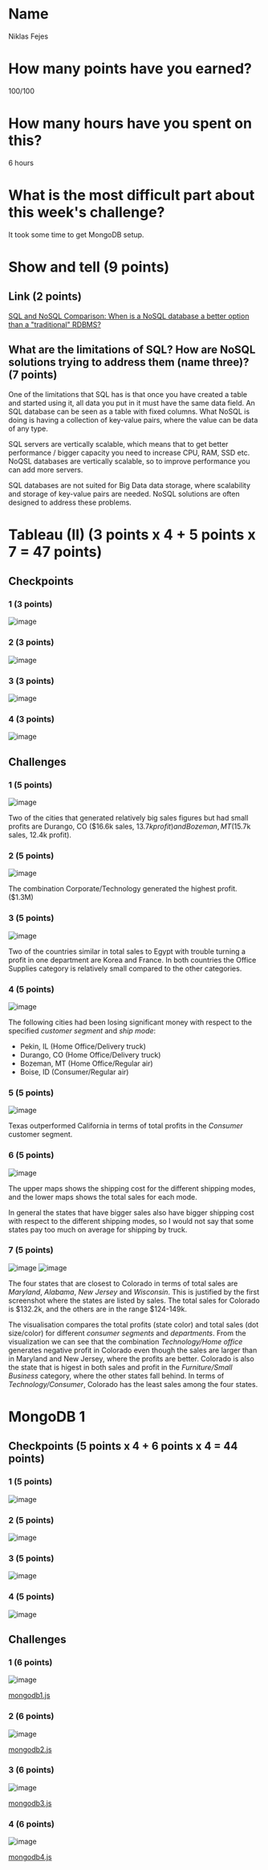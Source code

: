 # Name

Niklas Fejes

# How many points have you earned?

100/100

# How many hours have you spent on this?

6 hours

# What is the most difficult part about this week's challenge?

It took some time to get MongoDB setup.

# Show and tell (9 points)

## Link (2 points)

[SQL and NoSQL Comparison: When is a NoSQL database a better option than a "traditional" RDBMS?](http://www.datavail.com/category-blog/sql-and-nosql-database-comparison-when-is-a-nosql-database-a-better-option-than-a-traditional-rdbms/)

## What are the limitations of SQL? How are NoSQL solutions trying to address them (name three)? (7 points)

One of the limitations that SQL has is that once you have created a table and started using
it, all data you put in it must have the same data field. An SQL database can be seen as a 
table with fixed columns. What NoSQL is doing is having a collection of key-value pairs,
where the value can be data of any type.

SQL servers are vertically scalable, which means that to get better performance / bigger
capacity you need to increase CPU, RAM, SSD etc. NoQSL databases are vertically scalable,
so to improve performance you can add more servers.

SQL databases are not suited for Big Data data storage, where scalability and storage of
key-value pairs are needed. NoSQL solutions are often designed to address these problems.

# Tableau (II) (3 points x 4 + 5 points x 7 = 47 points)

## Checkpoints

### 1 (3 points)

![image](screenshots/tableau-checkpoint1.png?raw=true)

### 2 (3 points)

![image](screenshots/tableau-checkpoint2.png?raw=true)

### 3 (3 points)

![image](screenshots/tableau-checkpoint3.png?raw=true)

### 4 (3 points)

![image](screenshots/tableau-checkpoint4.png?raw=true)

## Challenges

### 1 (5 points)

![image](screenshots/tableau-challenge1.png?raw=true)

Two of the cities that generated relatively big sales figures but had small profits are 
Durango, CO ($16.6k sales, $13.7k profit) and Bozeman, MT ($15.7k sales, 12.4k profit).

### 2 (5 points)

![image](screenshots/tableau-challenge2.png?raw=true)

The combination Corporate/Technology generated the highest profit. ($1.3M)

### 3 (5 points)

![image](screenshots/tableau-challenge3.png?raw=true)

Two of the countries similar in total sales to Egypt with trouble turning a profit in 
one department are Korea and France.
In both countries the Office Supplies category is relatively small compared to the other
categories.

### 4 (5 points)

![image](screenshots/tableau-challenge4.png?raw=true)

The following cities had been losing significant money with respect to the specified
*customer segment* and *ship mode*:
 * Pekin, IL (Home Office/Delivery truck)
 * Durango, CO (Home Office/Delivery truck)
 * Bozeman, MT (Home Office/Regular air)
 * Boise, ID (Consumer/Regular air)

### 5 (5 points)

![image](screenshots/tableau-challenge5.png?raw=true)

Texas outperformed California in terms of total profits in the *Consumer* customer segment.

### 6 (5 points)

![image](screenshots/tableau-challenge6.png?raw=true)

The upper maps shows the shipping cost for the different shipping modes, and
the lower maps shows the total sales for each mode.

In general the states that have bigger sales also have bigger shipping cost with respect
to the different shipping modes, so I would not say that some states pay too much on average
for shipping by truck.

### 7 (5 points)

![image](screenshots/tableau-challenge7a.png?raw=true)
![image](screenshots/tableau-challenge7b.png?raw=true)

The four states that are closest to Colorado in terms of total sales are
*Maryland*, *Alabama*, *New Jersey* and *Wisconsin*. This is justified by
the first screenshot where the states are listed by sales. The total
sales for Colorado is $132.2k, and the others are in the range $124-149k.

The visualisation compares the total profits (state color) and total sales (dot size/color)
for different *consumer segments* and *departments*.
From the visualization we can see that the combination *Technology/Home office* generates
negative profit in Colorado even though the sales are larger than in Maryland and New Jersey,
where the profits are better. Colorado is also the state that is higest in both sales 
and profit in the *Furniture/Small Business* category, where the other states fall behind.
In terms of *Technology/Consumer*, Colorado has the least sales among the four states.



# MongoDB 1

## Checkpoints (5 points x 4 + 6 points x 4 = 44  points)

### 1 (5 points)

![image](screenshots/mongo-checkpoint1.png?raw=true)

### 2 (5 points)

![image](screenshots/mongo-checkpoint2.png?raw=true)

### 3 (5 points)

![image](screenshots/mongo-checkpoint3.png?raw=true)

### 4 (5 points)

![image](screenshots/mongo-checkpoint4.png?raw=true)

## Challenges


### 1 (6 points)

![image](screenshots/mongo-challenge1.png?raw=true)

[mongodb1.js](mongodb1.js)

### 2 (6 points)

![image](screenshots/mongo-challenge2a.png?raw=true)

[mongodb2.js](mongodb2.js)

### 3 (6 points)

![image](screenshots/mongo-challenge2b.png?raw=true)

[mongodb3.js](mongodb3.js)

### 4 (6 points)

![image](screenshots/mongo-challenge4.png?raw=true)

[mongodb4.js](mongodb4.js)
